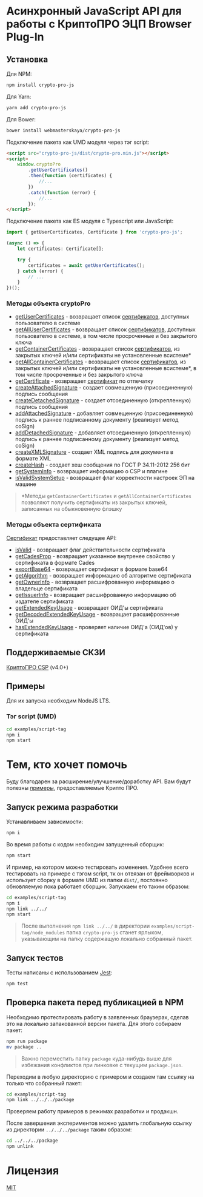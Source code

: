 # Асинхронный JavaScript API для работы с КриптоПРО ЭЦП Browser Plug-In

## Установка

Для NPM:

```bash
npm install crypto-pro-js
```

Для Yarn:

```bash
yarn add crypto-pro-js
```

Для Bower:

```bash
bower install webmasterskaya/crypto-pro-js
```

Подключение пакета как UMD модуля через тэг script:

```html
<script src="crypto-pro-js/dist/crypto-pro.min.js"></script>
<script>
    window.cryptoPro
        .getUserCertificates()
        .then(function (certificates) {
            //...
        })
        .catch(function (error) {
            //...
        });
</script>
```

Подключение пакета как ES модуля с Typescript или JavaScript:

```typescript
import { getUserCertificates, Certificate } from 'crypto-pro-js';

(async () => {
    let certificates: Certificate[];

    try {
        certificates = await getUserCertificates();
    } catch (error) {
        // ...
    }
})();
```

### Методы объекта cryptoPro

-   [getUserCertificates](src/api/get-user-certificates.ts) - возвращает список
    [сертификатов](#api-certificate), доступных пользователю в системе
-   [getAllUserCertificates](src/api/getAllUserCertificates.ts) - возвращает список
    [сертификатов](#api-certificate), доступных пользователю в системе, в том числе просроченные и
    без закрытого ключа
-   [getContainerCertificates](src/api/getContainerCertificates.ts) - возвращает список
    [сертификатов](#api-certificate), из закрытых ключей и/или сертификаты не установленные
    всистеме\*
-   [getAllContainerCertificates](src/api/getAllContainerCertificates.ts) - возвращает список
    [сертификатов](#api-certificate), из закрытых ключей и/или сертификаты не установленные
    всистеме\*, в том числе просроченные и без закрытого ключа
-   [getCertificate](src/api/getCertificate.ts) - возвращает [сертификат](#api-certificate) по
    отпечатку
-   [createAttachedSignature](src/api/createAttachedSignature.ts) - создает совмещенную
    (присоединенную) подпись сообщения
-   [createDetachedSignature](src/api/createDetachedSignature.ts) - создает отсоединенную
    (открепленную) подпись сообщения
-   [addAttachedSignature](src/api/addAttachedSignature.ts) - добавляет совмещенную (присоединенную)
    подпись к раннее подписанному документу (реализует метод coSign)
-   [addDetachedSignature](src/api/addDetachedSignature.ts) - добавляет отсоединенную (открепленную)
    подпись к раннее подписанному документу (реализует метод coSign)
-   [createXMLSignature](src/api/createXMLSignature.ts) - создает XML подпись для документа в
    формате XML
-   [createHash](src/api/createHash.ts) - создает хеш сообщения по ГОСТ Р 34.11-2012 256 бит
-   [getSystemInfo](src/api/getSystemInfo.ts) - возвращает информацию о CSP и плагине
-   [isValidSystemSetup](src/api/isValidSystemSetup.ts) - возвращает флаг корректности настроек ЭП
    на машине

> \*Методы `getContainerCertificates` и `getAllContainerCertificates` позволяют получить сертификаты
> из закрытых ключей, записанных на обыкновенную флэшку

<a name="api-certificate"></a>

### Методы объекта сертификата

[Сертификат](src/api/certificate/certificate.ts) предоставляет следущее API:

-   [isValid](src/api/certificate/isValid.ts) - возвращает флаг действительности сертификата
-   [getCadesProp](src/api/certificate/getCadesProp.ts) - возвращает указанное внутренее свойство у
    сертификата в формате Cades
-   [exportBase64](src/api/certificate/exportBase64.ts) - возвращает сертификат в формате base64
-   [getAlgorithm](src/api/certificate/getAlgorithm.ts) - возвращает информацию об алгоритме
    сертификата
-   [getOwnerInfo](src/api/certificate/getInfo.ts) - возвращает расшифрованную информацию о
    владельце сертификата
-   [getIssuerInfo](src/api/certificate/getInfo.ts) - возвращает расшифрованную информацию об
    издателе сертификата
-   [getExtendedKeyUsage](src/api/certificate/getExtendedKeyUsage.ts) - возвращает ОИД'ы сертификата
-   [getDecodedExtendedKeyUsage](src/api/certificate/getDecodedExtendedKeyUsage.ts) - возвращает
    расшифрованные ОИД'ы
-   [hasExtendedKeyUsage](src/api/certificate/hasExtendedKeyUsage.ts) - проверяет наличие ОИД'а
    (ОИД'ов) у сертификата

<a name="supported-cist"></a>

## Поддерживаемые СКЗИ

[КриптоПРО CSP](https://www.cryptopro.ru/products/csp/downloads) (v4.0+)

<a name="examples"></a>

## Примеры

Для их запуска необходим NodeJS LTS.

<a name="example-script-tag"></a>

### Тэг script (UMD)

```bash
cd examples/script-tag
npm i
npm start
```

<a name="developers"></a>

# Тем, кто хочет помочь

Буду благодарен за расширение/улучшение/доработку API. Вам будут полезны
[примеры](http://cpdn.cryptopro.ru/?url=/content/cades/plugin-samples-sign.html), предоставляемые
Крипто ПРО.

<a name="dev-mode"></a>

## Запуск режима разработки

Устанавливаем зависимости:

```bash
npm i
```

Во время работы с кодом необходим запущенный сборщик:

```bash
npm start
```

И пример, на котором можно тестировать изменения. Удобнее всего тестировать на примере с тэгом
script, тк он отвязан от фреймворков и использует сборку в формате UMD из папки `dist/`, постоянно
обновляемую пока работает сборщик. Запускаем его таким образом:

```bash
cd examples/script-tag
npm i
npm link ../../
npm start
```

> После выполнения `npm link ../../` в директории `examples/script-tag/node_modules` папка
> `crypto-pro-js` станет ярлыком, указывающим на папку содержащую локально собранный пакет.

<a name="tests-execution"></a>

## Запуск тестов

Тесты написаны с использованием
[Jest](https://jestjs.io/docs/en/configuration#testpathignorepatterns-arraystring):

```bash
npm test
```

<a name="final-check"></a>

## Проверка пакета перед публикацией в NPM

Необходимо протестировать работу в заявленных браузерах, сделав это на локально запакованной версии
пакета. Для этого собираем пакет:

```bash
npm run package
mv package ..
```

> Важно переместить папку `package` куда-нибудь выше для избежания конфликтов при линковке с текущим
> `package.json`.

Переходим в любую директорию с примером и создаем там ссылку на только что собранный пакет:

```bash
cd examples/script-tag
npm link ../../../package
```

Проверяем работу примеров в режимах разработки и продакшн.

После завершения экспериментов можно удалить глобальную ссылку из директории `../../../package`
таким образом:

```bash
cd ../../../package
npm unlink
```

<a name="lisense"></a>

# Лицензия

[MIT](/LICENSE)

[license-url]: /LICENSE
[license-image]: https://img.shields.io/github/license/webmasterskaya/crypto-pro-js
[npm-url]: https://npmjs.org/package/crypto-pro-js
[npm-version-image]: https://img.shields.io/npm/v/crypto-pro-js.svg?style=flat
[npm-downloads-image]: https://img.shields.io/npm/dm/crypto-pro-js.svg?style=flat
[downloads-url]: https://npmcharts.com/compare/crypto-pro-js?minimal=true
[actions-url]: https://github.com/webmasterskaya/crypto-pro-js/actions
[actions-image]:
    https://img.shields.io/github/workflow/status/webmasterskaya/crypto-pro-js/test?event=push
